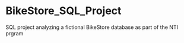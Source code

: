 # BikeStore_SQL_Project
 SQL project analyzing a fictional BikeStore database as part of the NTI prgram
